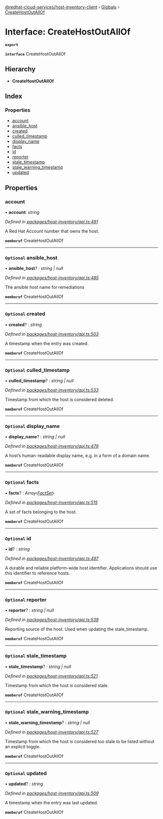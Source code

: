 [@redhat-cloud-services/host-inventory-client](../README.md) › [Globals](../globals.md) › [CreateHostOutAllOf](createhostoutallof.md)

# Interface: CreateHostOutAllOf

**`export`** 

**`interface`** CreateHostOutAllOf

## Hierarchy

* **CreateHostOutAllOf**

## Index

### Properties

* [account](createhostoutallof.md#account)
* [ansible_host](createhostoutallof.md#optional-ansible_host)
* [created](createhostoutallof.md#optional-created)
* [culled_timestamp](createhostoutallof.md#optional-culled_timestamp)
* [display_name](createhostoutallof.md#optional-display_name)
* [facts](createhostoutallof.md#optional-facts)
* [id](createhostoutallof.md#optional-id)
* [reporter](createhostoutallof.md#optional-reporter)
* [stale_timestamp](createhostoutallof.md#optional-stale_timestamp)
* [stale_warning_timestamp](createhostoutallof.md#optional-stale_warning_timestamp)
* [updated](createhostoutallof.md#optional-updated)

## Properties

###  account

• **account**: *string*

*Defined in [packages/host-inventory/api.ts:491](https://github.com/RedHatInsights/javascript-clients/blob/master/packages/host-inventory/api.ts#L491)*

A Red Hat Account number that owns the host.

**`memberof`** CreateHostOutAllOf

___

### `Optional` ansible_host

• **ansible_host**? : *string | null*

*Defined in [packages/host-inventory/api.ts:485](https://github.com/RedHatInsights/javascript-clients/blob/master/packages/host-inventory/api.ts#L485)*

The ansible host name for remediations

**`memberof`** CreateHostOutAllOf

___

### `Optional` created

• **created**? : *string*

*Defined in [packages/host-inventory/api.ts:503](https://github.com/RedHatInsights/javascript-clients/blob/master/packages/host-inventory/api.ts#L503)*

A timestamp when the entry was created.

**`memberof`** CreateHostOutAllOf

___

### `Optional` culled_timestamp

• **culled_timestamp**? : *string | null*

*Defined in [packages/host-inventory/api.ts:533](https://github.com/RedHatInsights/javascript-clients/blob/master/packages/host-inventory/api.ts#L533)*

Timestamp from which the host is considered deleted.

**`memberof`** CreateHostOutAllOf

___

### `Optional` display_name

• **display_name**? : *string | null*

*Defined in [packages/host-inventory/api.ts:479](https://github.com/RedHatInsights/javascript-clients/blob/master/packages/host-inventory/api.ts#L479)*

A host’s human-readable display name, e.g. in a form of a domain name.

**`memberof`** CreateHostOutAllOf

___

### `Optional` facts

• **facts**? : *Array‹[FactSet](factset.md)›*

*Defined in [packages/host-inventory/api.ts:515](https://github.com/RedHatInsights/javascript-clients/blob/master/packages/host-inventory/api.ts#L515)*

A set of facts belonging to the host.

**`memberof`** CreateHostOutAllOf

___

### `Optional` id

• **id**? : *string*

*Defined in [packages/host-inventory/api.ts:497](https://github.com/RedHatInsights/javascript-clients/blob/master/packages/host-inventory/api.ts#L497)*

A durable and reliable platform-wide host identifier. Applications should use this identifier to reference hosts.

**`memberof`** CreateHostOutAllOf

___

### `Optional` reporter

• **reporter**? : *string | null*

*Defined in [packages/host-inventory/api.ts:539](https://github.com/RedHatInsights/javascript-clients/blob/master/packages/host-inventory/api.ts#L539)*

Reporting source of the host. Used when updating the stale_timestamp.

**`memberof`** CreateHostOutAllOf

___

### `Optional` stale_timestamp

• **stale_timestamp**? : *string | null*

*Defined in [packages/host-inventory/api.ts:521](https://github.com/RedHatInsights/javascript-clients/blob/master/packages/host-inventory/api.ts#L521)*

Timestamp from which the host is considered stale.

**`memberof`** CreateHostOutAllOf

___

### `Optional` stale_warning_timestamp

• **stale_warning_timestamp**? : *string | null*

*Defined in [packages/host-inventory/api.ts:527](https://github.com/RedHatInsights/javascript-clients/blob/master/packages/host-inventory/api.ts#L527)*

Timestamp from which the host is considered too stale to be listed without an explicit toggle.

**`memberof`** CreateHostOutAllOf

___

### `Optional` updated

• **updated**? : *string*

*Defined in [packages/host-inventory/api.ts:509](https://github.com/RedHatInsights/javascript-clients/blob/master/packages/host-inventory/api.ts#L509)*

A timestamp when the entry was last updated.

**`memberof`** CreateHostOutAllOf
